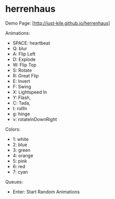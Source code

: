 herrenhaus
==========
Demo Page: [http://just-kile.github.io/herrenhaus]

Animations:
* SPACE: heartbeat
* Q: blur
* A: Flip Left
* D: Explode
* W: Flip Top
* S: Rotate
* R: Great Flip
* E: Invert
* F: Swing
* X: Lightspeed In
* Y: Flash,
* C: Tada,
* t: rollIn
* g: hinge
* v: rotateInDownRight

Colors:
* 1: white
* 2: blue
* 3: green
* 4: orange
* 5: pink
* 6: red
* 7: cyan

Queues:
* Enter: Start Random Animations

